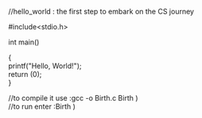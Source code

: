 //hello_world : the first step to embark on the CS journey                       
                                  
#include<stdio.h>                       
                      
int main()                     
                     
{                       
printf("Hello, World!");                                          
return (0);                          
}                     
                                   
//to compile it use :gcc -o Birth.c Birth )                                       
//to run enter :Birth )                                      
